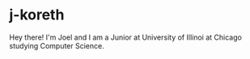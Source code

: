 # j-koreth
 
Hey there! I'm Joel and I am a Junior at University of Illinoi at Chicago studying Computer Science. 
